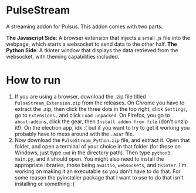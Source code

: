 # PulseStream
 A streaming addon for Pulsus. This addon comes with two parts:
 
 **The Javascript Side**: A browser extension that injects a small .js file into the webpage, which starts a websocket to send data to the other half.
 **The Python Side**: A tkinter window that displays the data retrieved from the websocket, with theming capabilities included.
 
# How to run
 1. If you are using a browser, download the .zip file titled `PulseStream_Extension.zip` from the releases. On Chrome you have to extract the .zip, then 
 click the three dots in the top right, click `Settings`, go to `Extensions,` and click `Load unpacked`. On Firefox, you go to `about:addons`, click the 
 gear, then `Install addon from file` (don't unzip it!). On the electron app, idk :( but if you want to try to get it working you probably have to mess around with the `.asar` file.
 2. Now download the `PulseStream_Python.zip` file, and extract it. Open that folder, and open a terminal of your choice in that folder (for those on Windows,
 just type `cmd` in the directory path). Then type `python3 main.py`, and it should open. You might also need to install the appropriate libraries, those being `awaitio`, `websockets`, and `tkinter`.
 I'm working on making it an executable so you don't have to do that. For some reason the pyinstaller package that I want to use to do that isn't installing or something :( 